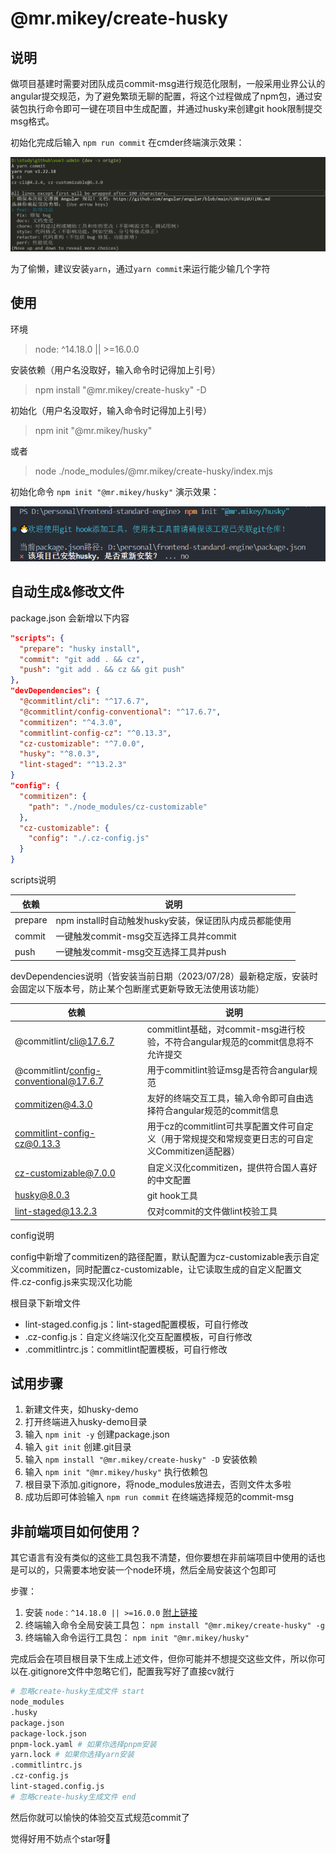 # @mr.mikey/create-husky

## 说明

做项目基建时需要对团队成员commit-msg进行规范化限制，一般采用业界公认的angular提交规范，为了避免繁琐无聊的配置，将这个过程做成了npm包，通过安装包执行命令即可一键在项目中生成配置，并通过husky来创建git hook限制提交msg格式。

初始化完成后输入 `npm run commit` 在cmder终端演示效果：

![](https://github.com/Mr-Super-X/assets-resouece/raw/main/images/1653480834.jpg)

为了偷懒，建议安装`yarn`，通过`yarn commit`来运行能少输几个字符

## 使用

环境
> node: ^14.18.0 || >=16.0.0

安装依赖（用户名没取好，输入命令时记得加上引号）
> npm install "@mr.mikey/create-husky" -D

初始化（用户名没取好，输入命令时记得加上引号）
> npm init "@mr.mikey/husky"

或者

> node ./node_modules/@mr.mikey/create-husky/index.mjs

初始化命令 `npm init "@mr.mikey/husky"` 演示效果：

![](../../images/husky-demo.png)

## 自动生成&修改文件

package.json 会新增以下内容

```json
"scripts": {
  "prepare": "husky install",
  "commit": "git add . && cz",
  "push": "git add . && cz && git push"
},
"devDependencies": {
  "@commitlint/cli": "^17.6.7",
  "@commitlint/config-conventional": "^17.6.7",
  "commitizen": "^4.3.0",
  "commitlint-config-cz": "^0.13.3",
  "cz-customizable": "^7.0.0",
  "husky": "^8.0.3",
  "lint-staged": "^13.2.3"
}
"config": {
  "commitizen": {
    "path": "./node_modules/cz-customizable"
  },
  "cz-customizable": {
    "config": "./.cz-config.js"
  }
}
```

scripts说明

| 依赖    | 说明                                                   |
| ------- | ------------------------------------------------------ |
| prepare | npm install时自动触发husky安装，保证团队内成员都能使用 |
| commit  | 一键触发commit-msg交互选择工具并commit                 |
| push    | 一键触发commit-msg交互选择工具并push                   |

devDependencies说明（皆安装当前日期（2023/07/28）最新稳定版，安装时会固定以下版本号，防止某个包断崖式更新导致无法使用该功能）

| 依赖                                   | 说明                                                                                             |
| -------------------------------------- | ------------------------------------------------------------------------------------------------ |
| @commitlint/cli@17.6.7                 | commitlint基础，对commit-msg进行校验，不符合angular规范的commit信息将不允许提交                  |
| @commitlint/config-conventional@17.6.7 | 用于commitlint验证msg是否符合angular规范                                                         |
| commitizen@4.3.0                       | 友好的终端交互工具，输入命令即可自由选择符合angular规范的commit信息                              |
| commitlint-config-cz@0.13.3            | 用于cz的commitlint可共享配置文件可自定义（用于常规提交和常规变更日志的可自定义Commitizen适配器） |
| cz-customizable@7.0.0                  | 自定义汉化commitizen，提供符合国人喜好的中文配置                                                 |
| husky@8.0.3                            | git hook工具                                                                                     |
| lint-staged@13.2.3                     | 仅对commit的文件做lint校验工具                                                                   |

config说明

config中新增了commitizen的路径配置，默认配置为cz-customizable表示自定义commitizen，同时配置cz-customizable，让它读取生成的自定义配置文件.cz-config.js来实现汉化功能

根目录下新增文件

- lint-staged.config.js：lint-staged配置模板，可自行修改
- .cz-config.js：自定义终端汉化交互配置模板，可自行修改
- .commitlintrc.js：commitlint配置模板，可自行修改

## 试用步骤

1. 新建文件夹，如husky-demo
2. 打开终端进入husky-demo目录
3. 输入 `npm init -y` 创建package.json
4. 输入 `git init` 创建.git目录
5. 输入 `npm install "@mr.mikey/create-husky" -D` 安装依赖
6. 输入 `npm init "@mr.mikey/husky"` 执行依赖包
7. 根目录下添加.gitignore，将node_modules放进去，否则文件太多啦
8. 成功后即可体验输入 `npm run commit` 在终端选择规范的commit-msg

## 非前端项目如何使用？

其它语言有没有类似的这些工具包我不清楚，但你要想在非前端项目中使用的话也是可以的，只需要本地安装一个node环境，然后全局安装这个包即可

步骤：

1. 安装 `node：^14.18.0 || >=16.0.0` [附上链接](https://nodejs.cn/)
2. 终端输入命令全局安装工具包： `npm install "@mr.mikey/create-husky" -g`
3. 终端输入命令运行工具包： `npm init "@mr.mikey/husky"`

完成后会在项目根目录下生成上述文件，但你可能并不想提交这些文件，所以你可以在.gitignore文件中忽略它们，配置我写好了直接cv就行

```bash
# 忽略create-husky生成文件 start
node_modules
.husky
package.json
package-lock.json
pnpm-lock.yaml # 如果你选择pnpm安装
yarn.lock # 如果你选择yarn安装
.commitlintrc.js
.cz-config.js
lint-staged.config.js
# 忽略create-husky生成文件 end
```

然后你就可以愉快的体验交互式规范commit了

觉得好用不妨点个star呀🙋
